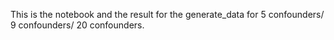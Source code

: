 This is the notebook and the result for the generate_data for 5 confounders/ 9 confounders/ 20 confounders.
